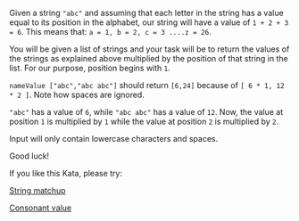 Given a string `"abc"` and assuming that each letter in the string has a value equal to its position in the alphabet, our string will have a value of `1 + 2 + 3 = 6`. This means that: `a = 1, b = 2, c = 3 ....z = 26`.

You will be given a list of strings and your task will be to return the values of the strings as explained above multiplied by the position of that string in the list. For our purpose, position begins with `1`.

`nameValue ["abc","abc abc"]` should return `[6,24]` because of `[ 6 * 1, 12 * 2 ]`. Note how spaces are ignored.

`"abc"` has a value of `6`, while `"abc abc"` has a value of `12`. Now, the value at position `1` is multiplied by `1` while the value at position `2` is multiplied by `2`.

Input will only contain lowercase characters and spaces.

Good luck!

If you like this Kata, please try:

[String matchup](https://www.codewars.com/kata/59ca8e8e1a68b7de740001f4)

[Consonant value](https://www.codewars.com/kata/59c633e7dcc4053512000073)